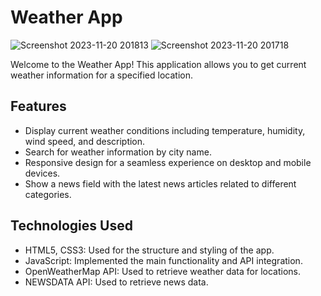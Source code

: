 # Weather App
![Screenshot 2023-11-20 201813](https://github.com/AlekseiIvanovI/API-weather/assets/149438366/64265470-cc6b-4a1d-9ec7-6ecd00e2a5c5)
![Screenshot 2023-11-20 201718](https://github.com/AlekseiIvanovI/API-weather/assets/149438366/fcff8ac6-7959-4307-879a-ba5c0d355183)

Welcome to the Weather App! This application allows you to get current weather information for a specified location.

## Features

- Display current weather conditions including temperature, humidity, wind speed, and description.
- Search for weather information by city name.
- Responsive design for a seamless experience on desktop and mobile devices.
- Show a news field with the latest news articles related to different categories.

## Technologies Used

- HTML5, CSS3: Used for the structure and styling of the app.
- JavaScript: Implemented the main functionality and API integration.
- OpenWeatherMap API: Used to retrieve weather data for locations.
- NEWSDATA API: Used to retrieve news data.
